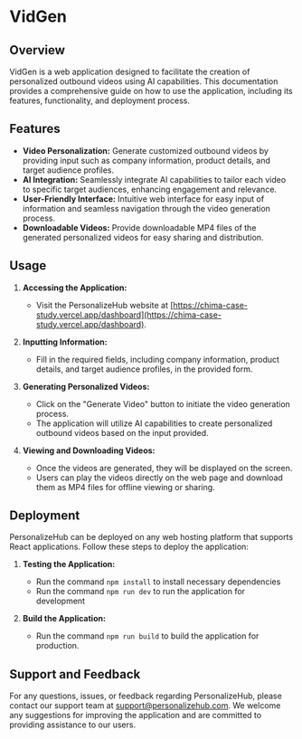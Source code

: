 # VidGen

## Overview

VidGen is a web application designed to facilitate the creation of personalized outbound videos using AI capabilities. This documentation provides a comprehensive guide on how to use the application, including its features, functionality, and deployment process.

## Features

- **Video Personalization:** Generate customized outbound videos by providing input such as company information, product details, and target audience profiles.
- **AI Integration:** Seamlessly integrate AI capabilities to tailor each video to specific target audiences, enhancing engagement and relevance.
- **User-Friendly Interface:** Intuitive web interface for easy input of information and seamless navigation through the video generation process.
- **Downloadable Videos:** Provide downloadable MP4 files of the generated personalized videos for easy sharing and distribution.

## Usage

1. **Accessing the Application:**
   - Visit the PersonalizeHub website at [https://chima-case-study.vercel.app/dashboard](https://chima-case-study.vercel.app/dashboard).
  
2. **Inputting Information:**
   - Fill in the required fields, including company information, product details, and target audience profiles, in the provided form.

3. **Generating Personalized Videos:**
   - Click on the "Generate Video" button to initiate the video generation process.
   - The application will utilize AI capabilities to create personalized outbound videos based on the input provided.

4. **Viewing and Downloading Videos:**
   - Once the videos are generated, they will be displayed on the screen.
   - Users can play the videos directly on the web page and download them as MP4 files for offline viewing or sharing.

## Deployment

PersonalizeHub can be deployed on any web hosting platform that supports React applications. Follow these steps to deploy the application:

1. **Testing the Application:**
   - Run the command `npm install` to install necessary dependencies
   - Run the command `npm run dev` to run the application for development

2. **Build the Application:**
   - Run the command `npm run build` to build the application for production.

## Support and Feedback

For any questions, issues, or feedback regarding PersonalizeHub, please contact our support team at support@personalizehub.com. We welcome any suggestions for improving the application and are committed to providing assistance to our users.
